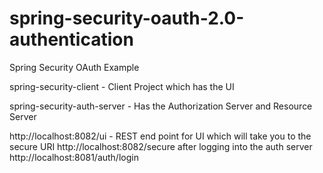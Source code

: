 # spring-security-oauth-2.0-authentication
Spring Security OAuth Example

spring-security-client - Client Project which has the UI

spring-security-auth-server - Has the Authorization Server and Resource Server

http://localhost:8082/ui - REST end point for UI which will take you to the secure URI http://localhost:8082/secure after logging into the auth server http://localhost:8081/auth/login
